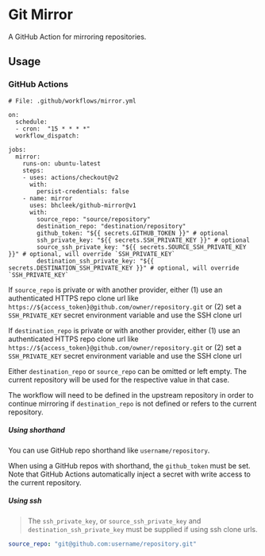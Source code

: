 # Git Mirror

A GitHub Action for mirroring repositories.

## Usage

### GitHub Actions
```
# File: .github/workflows/mirror.yml

on:
  schedule:
  - cron:  "15 * * * *"
  workflow_dispatch:

jobs:
  mirror:
    runs-on: ubuntu-latest
    steps:
    - uses: actions/checkout@v2
      with:
        persist-credentials: false
    - name: mirror
      uses: bhcleek/github-mirror@v1
      with:
        source_repo: "source/repository"
        destination_repo: "destination/repository"
        github_token: "${{ secrets.GITHUB_TOKEN }}" # optional
        ssh_private_key: "${{ secrets.SSH_PRIVATE_KEY }}" # optional
        source_ssh_private_key: "${{ secrets.SOURCE_SSH_PRIVATE_KEY }}" # optional, will override `SSH_PRIVATE_KEY`
        destination_ssh_private_key: "${{ secrets.DESTINATION_SSH_PRIVATE_KEY }}" # optional, will override `SSH_PRIVATE_KEY`
```

If `source_repo` is private or with another provider, either (1) use an authenticated HTTPS repo clone url like `https://${access_token}@github.com/owner/repository.git` or (2) set a `SSH_PRIVATE_KEY` secret environment variable and use the SSH clone url

If `destination_repo` is private or with another provider, either (1) use an authenticated HTTPS repo clone url like `https://${access_token}@github.com/owner/repository.git` or (2) set a `SSH_PRIVATE_KEY` secret environment variable and use the SSH clone url

Either `destination_repo` or `source_repo` can be omitted or left empty. The current repository will be used for the respective value in that case.

The workflow will need to be defined in the upstream repository in order to continue mirroring if `destination_repo` is not defined or refers to the current repository.

##### Using shorthand

You can use GitHub repo shorthand like `username/repository`.

When using a GitHub repos with shorthand, the `github_token` must be set. Note that GitHub Actions automatically inject a secret with write access to the current repository.

##### Using ssh

> The `ssh_private_key`, or `source_ssh_private_key` and `destination_ssh_private_key` must be supplied if using ssh clone urls.

```yml
source_repo: "git@github.com:username/repository.git"
```
